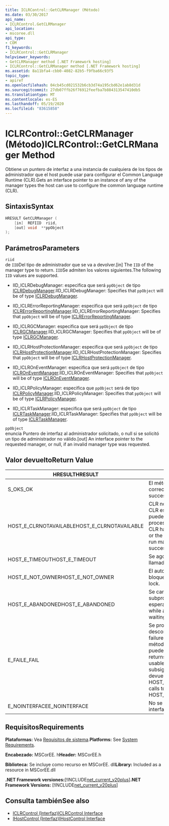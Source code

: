 ```yaml
---
title: ICLRControl::GetCLRManager (Método)
ms.date: 03/30/2017
api_name:
- ICLRControl.GetCLRManager
api_location:
- mscoree.dll
api_type:
- COM
f1_keywords:
- ICLRControl::GetCLRManager
helpviewer_keywords:
- GetCLRManager method [.NET Framework hosting]
- ICLRControl::GetCLRManager method [.NET Framework hosting]
ms.assetid: 8a11bfa4-cbb0-4082-82b5-f9fba66c93f5
topic_type:
- apiref
ms.openlocfilehash: 04cb45cd021532b6cb3d74a195cbd62e1ab8d31d
ms.sourcegitcommit: 27db07ffb26f76912feefba7b884313547410db5
ms.translationtype: MT
ms.contentlocale: es-ES
ms.lasthandoff: 05/19/2020
ms.locfileid: "83615858"
---
```

# <a name="iclrcontrolgetclrmanager-method"></a><span data-ttu-id="fce76-102">ICLRControl::GetCLRManager (Método)</span><span class="sxs-lookup"><span data-stu-id="fce76-102">ICLRControl::GetCLRManager Method</span></span>
<span data-ttu-id="fce76-103">Obtiene un puntero de interfaz a una instancia de cualquiera de los tipos de administrador que el host puede usar para configurar el Common Language Runtime (CLR).</span><span class="sxs-lookup"><span data-stu-id="fce76-103">Gets an interface pointer to an instance of any of the manager types the host can use to configure the common language runtime (CLR).</span></span>  
  
## <a name="syntax"></a><span data-ttu-id="fce76-104">Sintaxis</span><span class="sxs-lookup"><span data-stu-id="fce76-104">Syntax</span></span>  
  
```cpp  
HRESULT GetCLRManager (  
    [in]  REFIID  riid,  
    [out] void  **ppObject  
);  
```  
  
## <a name="parameters"></a><span data-ttu-id="fce76-105">Parámetros</span><span class="sxs-lookup"><span data-stu-id="fce76-105">Parameters</span></span>  
 `riid`  
 <span data-ttu-id="fce76-106">de `IID`Del tipo de administrador que se va a devolver.</span><span class="sxs-lookup"><span data-stu-id="fce76-106">[in] The `IID` of the manager type to return.</span></span> <span data-ttu-id="fce76-107">`IID`Se admiten los valores siguientes.</span><span class="sxs-lookup"><span data-stu-id="fce76-107">The following `IID` values are supported.</span></span>  
  
- <span data-ttu-id="fce76-108">IID_ICLRDebugManager: especifica que será `ppObject` de tipo [ICLRDebugManager](iclrdebugmanager-interface.md).</span><span class="sxs-lookup"><span data-stu-id="fce76-108">IID_ICLRDebugManager: Specifies that `ppObject` will be of type [ICLRDebugManager](iclrdebugmanager-interface.md).</span></span>  
  
- <span data-ttu-id="fce76-109">IID_ICLRErrorReportingManager: especifica que será `ppObject` de tipo [ICLRErrorReportingManager](iclrerrorreportingmanager-interface.md).</span><span class="sxs-lookup"><span data-stu-id="fce76-109">IID_ICLRErrorReportingManager: Specifies that `ppObject` will be of type [ICLRErrorReportingManager](iclrerrorreportingmanager-interface.md).</span></span>  
  
- <span data-ttu-id="fce76-110">IID_ICLRGCManager: especifica que será `ppObject` de tipo [ICLRGCManager](iclrgcmanager-interface.md).</span><span class="sxs-lookup"><span data-stu-id="fce76-110">IID_ICLRGCManager: Specifies that `ppObject` will be of type [ICLRGCManager](iclrgcmanager-interface.md).</span></span>  
  
- <span data-ttu-id="fce76-111">IID_ICLRHostProtectionManager: especifica que será `ppObject` de tipo [ICLRHostProtectionManager](iclrhostprotectionmanager-interface.md).</span><span class="sxs-lookup"><span data-stu-id="fce76-111">IID_ICLRHostProtectionManager: Specifies that `ppObject` will be of type [ICLRHostProtectionManager](iclrhostprotectionmanager-interface.md).</span></span>  
  
- <span data-ttu-id="fce76-112">IID_ICLROnEventManager: especifica que será `ppObject` de tipo [ICLROnEventManager](iclroneventmanager-interface.md).</span><span class="sxs-lookup"><span data-stu-id="fce76-112">IID_ICLROnEventManager: Specifies that `ppObject` will be of type [ICLROnEventManager](iclroneventmanager-interface.md).</span></span>  
  
- <span data-ttu-id="fce76-113">IID_ICLRPolicyManager: especifica que `ppObject` será de tipo [ICLRPolicyManager](iclrpolicymanager-interface.md).</span><span class="sxs-lookup"><span data-stu-id="fce76-113">IID_ICLRPolicyManager: Specifies that `ppObject` will be of type [ICLRPolicyManager](iclrpolicymanager-interface.md).</span></span>  
  
- <span data-ttu-id="fce76-114">IID_ICLRTaskManager: especifica que será `ppObject` de tipo [ICLRTaskManager](iclrtaskmanager-interface.md).</span><span class="sxs-lookup"><span data-stu-id="fce76-114">IID_ICLRTaskManager: Specifies that `ppObject` will be of type [ICLRTaskManager](iclrtaskmanager-interface.md).</span></span>  
  
 `ppObject`  
 <span data-ttu-id="fce76-115">enuncia Puntero de interfaz al administrador solicitado, o null si se solicitó un tipo de administrador no válido.</span><span class="sxs-lookup"><span data-stu-id="fce76-115">[out] An interface pointer to the requested manager, or null, if an invalid manager type was requested.</span></span>  
  
## <a name="return-value"></a><span data-ttu-id="fce76-116">Valor devuelto</span><span class="sxs-lookup"><span data-stu-id="fce76-116">Return Value</span></span>  
  
|<span data-ttu-id="fce76-117">HRESULT</span><span class="sxs-lookup"><span data-stu-id="fce76-117">HRESULT</span></span>|<span data-ttu-id="fce76-118">Descripción</span><span class="sxs-lookup"><span data-stu-id="fce76-118">Description</span></span>|  
|-------------|-----------------|  
|<span data-ttu-id="fce76-119">S_OK</span><span class="sxs-lookup"><span data-stu-id="fce76-119">S_OK</span></span>|<span data-ttu-id="fce76-120">El método se devolvió correctamente.</span><span class="sxs-lookup"><span data-stu-id="fce76-120">The method returned successfully.</span></span>|  
|<span data-ttu-id="fce76-121">HOST_E_CLRNOTAVAILABLE</span><span class="sxs-lookup"><span data-stu-id="fce76-121">HOST_E_CLRNOTAVAILABLE</span></span>|<span data-ttu-id="fce76-122">CLR no se ha cargado en un proceso o CLR está en un estado en el que no puede ejecutar código administrado ni procesar la llamada correctamente.</span><span class="sxs-lookup"><span data-stu-id="fce76-122">The CLR has not been loaded into a process, or the CLR is in a state in which it cannot run managed code or process the call successfully.</span></span>|  
|<span data-ttu-id="fce76-123">HOST_E_TIMEOUT</span><span class="sxs-lookup"><span data-stu-id="fce76-123">HOST_E_TIMEOUT</span></span>|<span data-ttu-id="fce76-124">Se agotó el tiempo de espera de la llamada.</span><span class="sxs-lookup"><span data-stu-id="fce76-124">The call timed out.</span></span>|  
|<span data-ttu-id="fce76-125">HOST_E_NOT_OWNER</span><span class="sxs-lookup"><span data-stu-id="fce76-125">HOST_E_NOT_OWNER</span></span>|<span data-ttu-id="fce76-126">El autor de la llamada no posee el bloqueo.</span><span class="sxs-lookup"><span data-stu-id="fce76-126">The caller does not own the lock.</span></span>|  
|<span data-ttu-id="fce76-127">HOST_E_ABANDONED</span><span class="sxs-lookup"><span data-stu-id="fce76-127">HOST_E_ABANDONED</span></span>|<span data-ttu-id="fce76-128">Se canceló un evento mientras un subproceso o fibra bloqueados estaba esperando en él.</span><span class="sxs-lookup"><span data-stu-id="fce76-128">An event was canceled while a blocked thread or fiber was waiting on it.</span></span>|  
|<span data-ttu-id="fce76-129">E_FAIL</span><span class="sxs-lookup"><span data-stu-id="fce76-129">E_FAIL</span></span>|<span data-ttu-id="fce76-130">Se produjo un error grave desconocido.</span><span class="sxs-lookup"><span data-stu-id="fce76-130">An unknown catastrophic failure occurred.</span></span> <span data-ttu-id="fce76-131">Después de que un método devuelve E_FAIL, CLR ya no se puede usar en el proceso.</span><span class="sxs-lookup"><span data-stu-id="fce76-131">After a method returns E_FAIL, the CLR is no longer usable within the process.</span></span> <span data-ttu-id="fce76-132">Las llamadas subsiguientes a métodos de hospedaje devuelven HOST_E_CLRNOTAVAILABLE.</span><span class="sxs-lookup"><span data-stu-id="fce76-132">Subsequent calls to hosting methods return HOST_E_CLRNOTAVAILABLE.</span></span>|  
|<span data-ttu-id="fce76-133">E_NOINTERFACE</span><span class="sxs-lookup"><span data-stu-id="fce76-133">E_NOINTERFACE</span></span>|<span data-ttu-id="fce76-134">No se admite el tipo de interfaz.</span><span class="sxs-lookup"><span data-stu-id="fce76-134">The interface type is not supported.</span></span>|  
  
## <a name="requirements"></a><span data-ttu-id="fce76-135">Requisitos</span><span class="sxs-lookup"><span data-stu-id="fce76-135">Requirements</span></span>  
 <span data-ttu-id="fce76-136">**Plataformas:** Vea [Requisitos de sistema](../../get-started/system-requirements.md).</span><span class="sxs-lookup"><span data-stu-id="fce76-136">**Platforms:** See [System Requirements](../../get-started/system-requirements.md).</span></span>  
  
 <span data-ttu-id="fce76-137">**Encabezado:** MSCorEE. h</span><span class="sxs-lookup"><span data-stu-id="fce76-137">**Header:** MSCorEE.h</span></span>  
  
 <span data-ttu-id="fce76-138">**Biblioteca:** Se incluye como recurso en MSCorEE. dll</span><span class="sxs-lookup"><span data-stu-id="fce76-138">**Library:** Included as a resource in MSCorEE.dll</span></span>  
  
 <span data-ttu-id="fce76-139">**.NET Framework versiones:**[!INCLUDE[net_current_v20plus](../../../../includes/net-current-v20plus-md.md)]</span><span class="sxs-lookup"><span data-stu-id="fce76-139">**.NET Framework Versions:** [!INCLUDE[net_current_v20plus](../../../../includes/net-current-v20plus-md.md)]</span></span>  
  
## <a name="see-also"></a><span data-ttu-id="fce76-140">Consulta también</span><span class="sxs-lookup"><span data-stu-id="fce76-140">See also</span></span>

- [<span data-ttu-id="fce76-141">ICLRControl (Interfaz)</span><span class="sxs-lookup"><span data-stu-id="fce76-141">ICLRControl Interface</span></span>](iclrcontrol-interface.md)
- [<span data-ttu-id="fce76-142">IHostControl (Interfaz)</span><span class="sxs-lookup"><span data-stu-id="fce76-142">IHostControl Interface</span></span>](ihostcontrol-interface.md)
